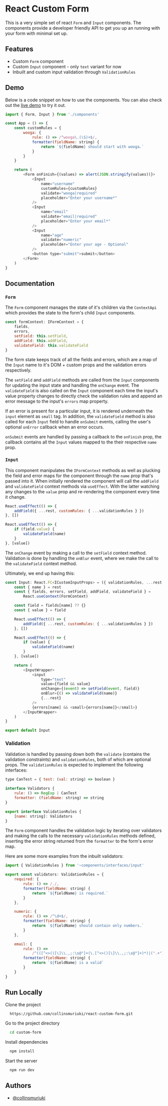 # React Custom Form

This is a very simple set of react `Form` and `Input` components.
The components provide a developer friendly API to get you up an running with your form with minimal set up.

## Features

-   Custom `Form` component
-   Custom `Input` component - only `text` variant for now
-   Inbuilt and custom input validation through `ValidationRules`

## Demo

Below is a code snippet on how to use the components. You can also check out the [live demo](https://collinsmuriuki.github.io/custom-form/) to try it out.

```javascript
import { Form, Input } from './components'

const App = () => {
    const customRules = {
        wooga: {
            rule: () => /^wooga\.(\S)+$/,
            formatter(fieldName: string) {
                return `${fieldName} should start with wooga.`
            }
        }
    }

    return (
        <Form onFinish={(values) => alert(JSON.stringify(values))}>
            <Input
                name="username"
                customRules={customRules}
                validate="wooga|required"
                placeholder="Enter your username*"
            />
            <Input
                name="email"
                validate="email|required"
                placeholder="Enter your email*"
            />
            <Input
                name="age"
                validate="numeric"
                placeholder="Enter your age - Optional"
            />
            <button type="submit">submit</button>
        </Form>
    )
}
```

## Documentation

### `Form`

The `Form` component manages the state of it's children via the `ContextApi` which provides the state to the form's child `Input` components.

```js
const formContext: IFormContext = {
    fields,
    errors,
    setField: this.setField,
    addField: this.addField,
    validateField: this.validateField
}
```

The form state keeps track of all the fields and errors, which are a map of the `Input` name to it's DOM + custom props and the validation errors respectively.

The `setField` and `addField` methods are called from the `Input` components for updating the input state and handling the `onChange` event. The `validateField` is also called on the `Input` component each time the input's value property changes to directly check the validation rules and append an error message to the input's `errors` map property.

If an error is present for a particular input, it is rendered underneath the `input` element as `small` tag. In addition, the `validateField` method is also called for each `Input` field to handle `onSubmit` events, calling the user's optional `onError` callback when an error occurs.

`onSubmit` events are handled by passing a callback to the `onFinish` prop, the callback contains all the `Input` values mapped to the their respective `name` prop.

### `Input`

This component manipulates the `IFormContext` methods as well as plucking the field and error maps for the component through the `name` prop that's passed into it.
When initially rendered the component will call the `addField` and `validateField` context methods via `useEffect`. With the latter watching any changes to the `value` prop and re-rendering the component every time it change.

```js
React.useEffect(() => {
    addField({ ...rest, customRules: { ...validationRules } })
}, [])

React.useEffect(() => {
    if (field.value) {
        validateField(name)
    }
}, [value])
```

The `onChange` event by making a call to the `setField` context method.
Validation is done by handling the `onBlur` event, where we make the call to the `validateField` context method.

Ultimately, we end up having this:

```js
const Input: React.FC<ICustomInputProps> = ({ validationRules, ...rest }) => {
    const { name } = rest
    const { fields, errors, setField, addField, validateField } =
        React.useContext(FormContext)

    const field = fields[name] ?? {}
    const { value } = field

    React.useEffect(() => {
        addField({ ...rest, customRules: { ...validationRules } })
    }, [])

    React.useEffect(() => {
        if (value) {
            validateField(name)
        }
    }, [value])

    return (
        <InputWrapper>
            <input
                type="text"
                value={field && value}
                onChange={(event) => setField(event, field)}
                onBlur={() => validateField(name)}
                {...rest}
            />
            {errors[name] && <small>{errors[name]}</small>}
        </InputWrapper>
    )
}

export default Input
```

### Validation

Validation is handled by passing down both the `validate` (contains the validation constraints) and `validationRules`, both of which are optional props.
The `validationRules` is expected to implement the following interfaces:

```js
type CanTest = { test: (val: string) => boolean }

interface Validators {
    rule: () => RegExp | CanTest
    formatter: (fieldName: string) => string
}

export interface ValidationRules {
    [name: string]: Validators
}
```

The `Form` component handles the validation logic by iterating over validators and making the calls to the necessary `validationRules` methods defined, inserting the error string returned from the `formatter` to the form's error map.

Here are some more examples from the inbuilt validators:

```js
import { ValidationRules } from '~components/interfaces/input'

export const validators: ValidationRules = {
    required: {
        rule: () => /./,
        formatter(fieldName: string) {
            return `${fieldName} is required.`
        }
    },

    numeric: {
        rule: () => /^\d+$/,
        formatter(fieldName: string) {
            return `${fieldName} should contain only numbers.`
        }
    },

    email: {
        rule: () =>
            /^(([^<>()[\]\\.,;:\s@"]+(\.[^<>()[\]\\.,;:\s@"]+)*)|(".+"))@((\[[0-9]{1,3}\.[0-9]{1,3}\.[0-9]{1,3}\.[0-9]{1,3}\])|(([a-zA-Z\-0-9]+\.)+[a-zA-Z]{2,}))$/,
        formatter(fieldName: string) {
            return `${fieldName} is a valid`
        }
    }
}
```

## Run Locally

Clone the project

```bash
  https://github.com/collinsmuriuki/react-custom-form.git
```

Go to the project directory

```bash
  cd custom-form
```

Install dependencies

```bash
  npm install
```

Start the server

```bash
  npm run dev
```

## Authors

-   [@collinsmuriuki](https://www.github.com/collinsmuriuki)
